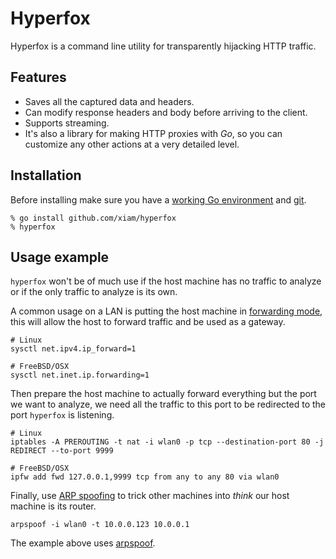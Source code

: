 # Hyperfox

Hyperfox is a command line utility for transparently hijacking HTTP traffic.

## Features

* Saves all the captured data and headers.
* Can modify response headers and body before arriving to the client.
* Supports streaming.
* It's also a library for making HTTP proxies with *Go*, so you can customize any
other actions at a very detailed level.

## Installation

Before installing make sure you have a [working Go environment][1] and [git][2].

```
% go install github.com/xiam/hyperfox
% hyperfox
```

## Usage example

`hyperfox` won't be of much use if the host machine has no traffic to analyze or if
the only traffic to analyze is its own.

A common usage on a LAN is putting the host machine in [forwarding mode][3], this will
allow the host to forward traffic and be used as a gateway.

```
# Linux
sysctl net.ipv4.ip_forward=1

# FreeBSD/OSX
sysctl net.inet.ip.forwarding=1
```

Then prepare the host machine to actually forward everything but the port we want to
analyze, we need all the traffic to this port to be redirected to the port `hyperfox`
is listening.

```
# Linux
iptables -A PREROUTING -t nat -i wlan0 -p tcp --destination-port 80 -j REDIRECT --to-port 9999

# FreeBSD/OSX
ipfw add fwd 127.0.0.1,9999 tcp from any to any 80 via wlan0
```

Finally, use [ARP spoofing][4] to trick other machines into *think* our host machine is
its router.

```
arpspoof -i wlan0 -t 10.0.0.123 10.0.0.1
```

The example above uses [arpspoof][5].

[1]: http://golang.org/doc/install
[2]: http://git-scm.com
[3]: http://en.wikipedia.org/wiki/IP_forwarding
[4]: http://en.wikipedia.org/wiki/ARP_spoofing
[5]: http://arpspoof.sourceforge.net/
